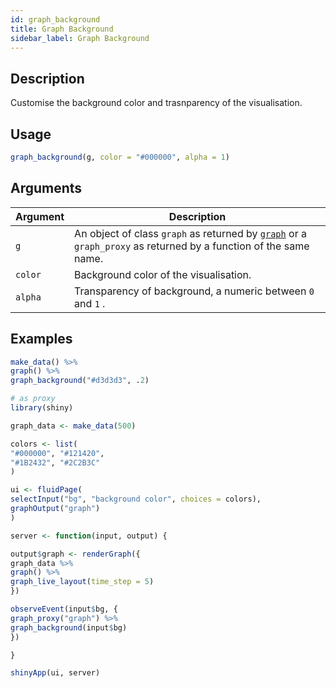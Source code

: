 ```yaml
---
id: graph_background
title: Graph Background
sidebar_label: Graph Background
---
```


## Description

Customise the background color and trasnparency of the visualisation.


## Usage

```r
graph_background(g, color = "#000000", alpha = 1)
```


## Arguments

Argument      |Description
------------- |----------------
`g`     |     An object of class `graph` as returned by [`graph`](#graph) or a `graph_proxy`  as returned by a function of the same name.
`color`     |     Background color of the visualisation.
`alpha`     |     Transparency of background, a numeric between `0` and `1` .


## Examples

```r
make_data() %>%
graph() %>%
graph_background("#d3d3d3", .2)

# as proxy
library(shiny)

graph_data <- make_data(500)

colors <- list(
"#000000", "#121420",
"#1B2432", "#2C2B3C"
)

ui <- fluidPage(
selectInput("bg", "background color", choices = colors),
graphOutput("graph")
)

server <- function(input, output) {

output$graph <- renderGraph({
graph_data %>%
graph() %>%
graph_live_layout(time_step = 5)
})

observeEvent(input$bg, {
graph_proxy("graph") %>%
graph_background(input$bg)
})

}

shinyApp(ui, server)
```


